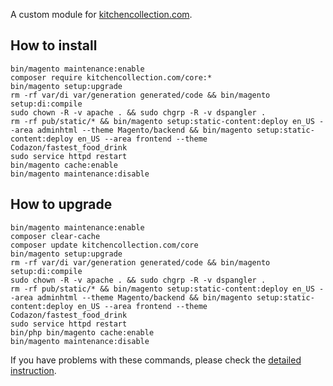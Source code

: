 A custom module for [kitchencollection.com](https://www.kitchencollection.com).

## How to install
```
bin/magento maintenance:enable
composer require kitchencollection.com/core:*
bin/magento setup:upgrade
rm -rf var/di var/generation generated/code && bin/magento setup:di:compile
sudo chown -R -v apache . && sudo chgrp -R -v dspangler .
rm -rf pub/static/* && bin/magento setup:static-content:deploy en_US --area adminhtml --theme Magento/backend && bin/magento setup:static-content:deploy en_US --area frontend --theme Codazon/fastest_food_drink
sudo service httpd restart
bin/magento cache:enable
bin/magento maintenance:disable
```

## How to upgrade
```
bin/magento maintenance:enable
composer clear-cache
composer update kitchencollection.com/core
bin/magento setup:upgrade
rm -rf var/di var/generation generated/code && bin/magento setup:di:compile
sudo chown -R -v apache . && sudo chgrp -R -v dspangler .
rm -rf pub/static/* && bin/magento setup:static-content:deploy en_US --area adminhtml --theme Magento/backend && bin/magento setup:static-content:deploy en_US --area frontend --theme Codazon/fastest_food_drink
sudo service httpd restart
bin/php bin/magento cache:enable
bin/magento maintenance:disable
```

If you have problems with these commands, please check the [detailed instruction](https://mage2.pro/t/263).